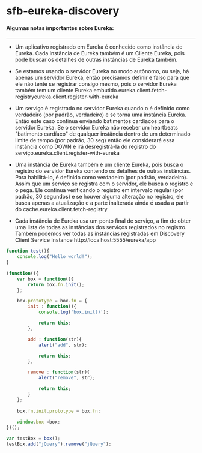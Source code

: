 # sfb-eureka-discovery


#### Algumas notas importantes sobre Eureka: 
----------------------------

- Um aplicativo registrado em Eureka é conhecido como instância de Eureka. Cada instância de Eureka também é um Cliente Eureka, pois
pode buscar os detalhes de outras instâncias de Eureka também.

- Se estamos usando o servidor Eureka no modo autônomo, ou seja, há apenas um servidor Eureka, então precisamos definir e falso para que ele não tente se registrar consigo mesmo, pois o servidor Eureka também tem um cliente Eureka embutido.eureka.client.fetch-registryeureka.client.register-with-eureka

- Um serviço é registrado no servidor Eureka quando o é definido como verdadeiro (por padrão, verdadeiro) e se torna uma instância Eureka. Então este caso continua enviando batimentos cardíacos para o servidor Eureka. Se o servidor Eureka não receber um heartbeats "batimento cardíaco" de qualquer instância dentro de um determinado limite de tempo (por padrão, 30 seg) então ele considerará essa instância como DOWN e irá desregistrá-la do registro do serviço.eureka.client.register-with-eureka

- Uma instância de Eureka também é um cliente Eureka, pois busca o registro do servidor Eureka contendo os detalhes de outras instâncias. Para habilitá-lo, é definido como verdadeiro (por padrão, verdadeiro). Assim que um serviço se registra com o servidor, ele busca o registro e o pega. Ele continua verificando o registro em intervalo regular (por padrão, 30 segundos) e se houver alguma alteração no registro, ele busca apenas a atualização e a parte inalterada ainda é usada a partir do cache.eureka.client.fetch-registry

- Cada instância de Eureka usa um ponto final de serviço, a fim de obter uma lista de todas as instâncias dos serviços registrados no registro. Também podemos ver todas as instâncias registradas em Discovery Client Service Instance http://localhost:5555/eureka/app


```javascript
function test(){
	console.log("Hello world!");
}
 
(function(){
    var box = function(){
        return box.fn.init();
    };

    box.prototype = box.fn = {
        init : function(){
            console.log('box.init()');

			return this;
        },

		add : function(str){
			alert("add", str);

			return this;
		},

		remove : function(str){
			alert("remove", str);

			return this;
		}
    };
    
    box.fn.init.prototype = box.fn;
    
    window.box =box;
})();

var testBox = box();
testBox.add("jQuery").remove("jQuery");
```
